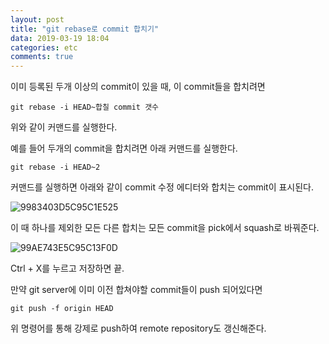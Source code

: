 ```yaml
---
layout:	post
title: "git rebase로 commit 합치기"
data: 2019-03-19 18:04
categories: etc
comments: true
---
```


이미 등록된 두개 이상의 commit이 있을 때, 이 commit들을 합치려면

``` git rebase -i HEAD~합칠 commit 갯수 ```

위와 같이 커맨드를 실행한다.

예를 들어 두개의 commit을 합치려면 아래 커맨드를 실행한다.

``` git rebase -i HEAD~2 ```

커맨드를 실행하면 아래와 같이 commit 수정 에디터와 합치는 commit이 표시된다.

![9983403D5C95C1E525](https://user-images.githubusercontent.com/54487021/64496585-99b8a400-d2e1-11e9-9a0c-5c839363b3e1.png)

이 때 하나를 제외한 모든 다른 합치는 모든 commit을 pick에서 squash로 바꿔준다.

![99AE743E5C95C13F0D](https://user-images.githubusercontent.com/54487021/64496586-9a513a80-d2e1-11e9-9af0-7d4da7adb4a5.png)

Ctrl + X를 누르고 저장하면 끝.

만약 git server에 이미 이전 합쳐야할 commit들이 push 되어있다면

``` git push -f origin HEAD ```

위 명령어를 통해 강제로 push하여 remote repository도 갱신해준다.

